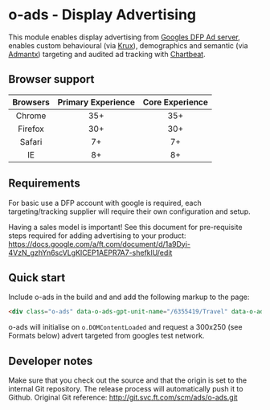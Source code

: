 # o-ads - Display Advertising <div id="title1"></div>

This module enables display advertising from [Googles DFP Ad server](http://www.google.com/dfp), enables custom behavioural (via [Krux](http://www.krux.com/)), demographics and semantic (via [Admantx](http://admantx.com/)) targeting and audited ad tracking with [Chartbeat](https://chartbeat.com/).

## Browser support <div id="title2"></div>
|  Browsers  | Primary Experience | Core Experience |
|:----------:|:------------------:|:---------------:|
|   Chrome   |        35+         |       35+       |
|   Firefox  |        30+         |       30+       |
|   Safari   |        7+          |       7+        |
|   IE       |        8+          |       8+        |

## Requirements

For basic use a DFP account with google is required, each targeting/tracking supplier will require their own configuration and setup.

Having a sales model is important! See this document for pre-requisite steps required for adding advertising to your product:
   https://docs.google.com/a/ft.com/document/d/1a9Dyi-4VzN_gzhYn6scVLgKICEP1AEPR7A7-shefklU/edit

## Quick start
Include o-ads in the build and and add the following markup to the page:
```html
<div class="o-ads" data-o-ads-gpt-unit-name="/6355419/Travel" data-o-ads-formats="MediumRectangle"></div>
```
o-ads will initialise on `o.DOMContentLoaded` and request a 300x250 (see Formats below) advert targeted from googles test network.

## Developer notes
Make sure that you check out the source and that the origin is set to the internal Git repository. The release process will automatically push it to Github.
Original Git reference: http://git.svc.ft.com/scm/ads/o-ads.git